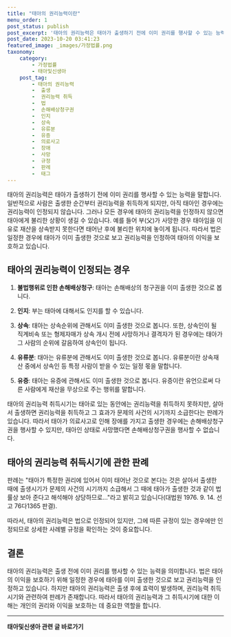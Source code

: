 ```yaml
---
title: "태아의 권리능력이란"
menu_order: 1
post_status: publish
post_excerpt: '태아의 권리능력은 태아가 출생하기 전에 이미 권리를 행사할 수 있는 능력을 말합니다. 일반적으로 사람은 출생한 순간부터 권리능력을 취득하게 되지만, 아직 태아인 경우에는 권리능력이 인정되지 않습니다. 그러나 모든 경우에 태아의 권리능력을 인정하지 않으면 태아에게 불리한 상황이 생길 수 있습니다. 예를 들어 부 父 가 사망한 경우 태아임을 이유로 재산을 상속받지 못한다면 태어난 후에 불리한 위치에 놓이게 됩니다. 따라서 법은 일정한 경우에 태아가 이미 출생한 것으로 보고 권리능력을 인정하여 태아의 이익을 보호하고 있습니다.'
post_date: 2023-10-20 03:41:23
featured_image: _images/가정법률.png
taxonomy:
    category:
        - 가정법률
        - 태아및신생아
    post_tag:
        - 태아의 권리능력
        -  출생
        -  권리능력 취득
        -  법
        -  손해배상청구권
        -  인지
        -  상속
        -  유류분
        -  유증
        -  의료사고
        -  장애
        -  사망
        -  규정
        -  판례
        -  태그
---
```



태아의 권리능력은 태아가 출생하기 전에 이미 권리를 행사할 수 있는 능력을 말합니다. 일반적으로 사람은 출생한 순간부터 권리능력을 취득하게 되지만, 아직 태아인 경우에는 권리능력이 인정되지 않습니다. 그러나 모든 경우에 태아의 권리능력을 인정하지 않으면 태아에게 불리한 상황이 생길 수 있습니다. 예를 들어 부(父)가 사망한 경우 태아임을 이유로 재산을 상속받지 못한다면 태어난 후에 불리한 위치에 놓이게 됩니다. 따라서 법은 일정한 경우에 태아가 이미 출생한 것으로 보고 권리능력을 인정하여 태아의 이익을 보호하고 있습니다.

## 태아의 권리능력이 인정되는 경우

1. **불법행위로 인한 손해배상청구**: 태아는 손해배상의 청구권을 이미 출생한 것으로 봅니다.

2. **인지**: 부는 태아에 대해서도 인지를 할 수 있습니다.

3. **상속**: 태아는 상속순위에 관해서도 이미 출생한 것으로 봅니다. 또한, 상속인이 될 직계비속 또는 형제자매가 상속 개시 전에 사망하거나 결격자가 된 경우에는 태아가 그 사람의 순위에 갈음하여 상속인이 됩니다.

4. **유류분**: 태아는 유류분에 관해서도 이미 출생한 것으로 봅니다. 유류분이란 상속재산 중에서 상속인 등 특정 사람이 받을 수 있는 일정 몫을 말합니다.

5. **유증**: 태아는 유증에 관해서도 이미 출생한 것으로 봅니다. 유증이란 유언으로써 다른 사람에게 재산을 무상으로 주는 행위를 말합니다.

태아의 권리능력 취득시기는 태아로 있는 동안에는 권리능력을 취득하지 못하지만, 살아서 출생하면 권리능력을 취득하고 그 효과가 문제의 사건의 시기까지 소급한다는 판례가 있습니다. 따라서 태아가 의료사고로 인해 장애를 가지고 출생한 경우에는 손해배상청구권을 행사할 수 있지만, 태아인 상태로 사망했다면 손해배상청구권을 행사할 수 없습니다.

## 태아의 권리능력 취득시기에 관한 판례

판례는 "태아가 특정한 권리에 있어서 이미 태어난 것으로 본다는 것은 살아서 출생한 때에 출생시기가 문제의 사건의 시기까지 소급해서 그 때에 태아가 출생한 것과 같이 법률상 보아 준다고 해석해야 상당하므로..."라고 밝히고 있습니다(대법원 1976. 9. 14. 선고 76다1365 판결).

따라서, 태아의 권리능력은 법으로 인정되어 있지만, 그에 따른 규정이 있는 경우에만 인정되므로 상세한 사례별 규정을 확인하는 것이 중요합니다.

## 결론

태아의 권리능력은 출생 전에 이미 권리를 행사할 수 있는 능력을 의미합니다. 법은 태아의 이익을 보호하기 위해 일정한 경우에 태아를 이미 출생한 것으로 보고 권리능력을 인정하고 있습니다. 하지만 태아의 권리능력은 출생 후에 효력이 발생하며, 권리능력 취득시기와 관련하여 판례가 존재합니다. 따라서 태아의 권리능력과 그 취득시기에 대한 이해는 개인의 권리와 이익을 보호하는 데 중요한 역할을 합니다.

<!-- wp:separator -->
<hr class="wp-block-separator has-alpha-channel-opacity"/>
<!-- /wp:separator -->

<!-- wp:group {"backgroundColor":"base","layout":{"type":"constrained"}} -->
<div class="wp-block-group has-base-background-color has-background"><!-- wp:paragraph {"align":"center","fontSize":"medium"} -->
<p class="has-text-align-center has-large-font-size"><strong>태아및신생아 관련 글 바로가기</strong></p>
<!-- /wp:paragraph -->


<!-- wp:latest-posts
{"categories":[{"id":1496,"count":19,"description":"","link":"https://uknowlaw.com/category/%ed%83%9c%ec%95%84%eb%b0%8f%ec%8b%a0%ec%83%9d%ec%95%84/","name":"태아및신생아","slug":"태아및신생아","taxonomy":"category","parent":0,"meta":[],"_links":{"self":[{"href":"https://uknowlaw.com/wp-json/wp/v2/categories/1496"}],"collection":[{"href":"https://uknowlaw.com/wp-json/wp/v2/categories"}],"about":[{"href":"https://uknowlaw.com/wp-json/wp/v2/taxonomies/category"}],"wp:post_type":[{"href":"https://uknowlaw.com/wp-json/wp/v2/posts?categories=1496"}],"curies":[{"name":"wp","href":"https://api.w.org/{rel}","templated":true}]}}],"postsToShow":100,"excerptLength":28,"postLayout":"grid","columns":2,"featuredImageAlign":"left","featuredImageSizeSlug":"large","fontSize":18px} /--></div>
<!-- /wp:group -->